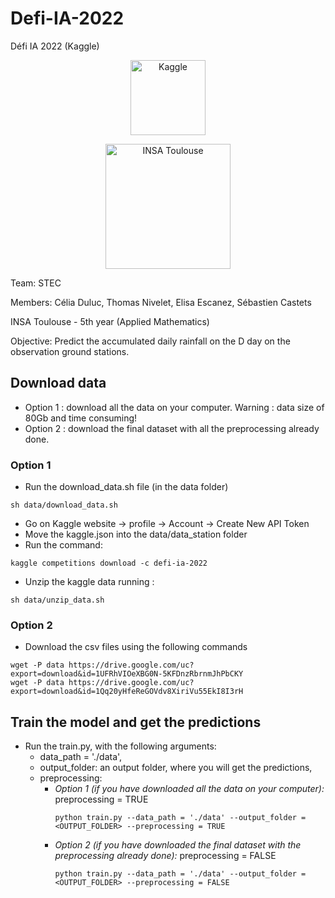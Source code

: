 # Defi-IA-2022
Défi IA 2022 (Kaggle)

<a href="https://www.kaggle.com/c/defi-ia-2022" title = "Defi-IA 2022">
<p align="center">
  <img src="https://upload.wikimedia.org/wikipedia/commons/7/7c/Kaggle_logo.png" width="120" alt="Kaggle">
</p>
</a>

<a href="http://www.insa-toulouse.fr/" title = "INSA Toulouse">
<p align="center">
  <img src="https://jpo.insa-toulouse.fr/wp-content/uploads/2020/11/Logo_INSAToulouse-quadri.png" width="200" alt="INSA Toulouse">
</p>
</a>

Team: STEC

Members: Célia Duluc, Thomas Nivelet, Elisa Escanez, Sébastien Castets

INSA Toulouse - 5th year (Applied Mathematics)

Objective: Predict the accumulated daily rainfall on the D day on the observation ground stations.


## Download data

- Option 1 : download all the data on your computer. Warning : data size of 80Gb and time consuming!
- Option 2 : download the final dataset with all the preprocessing already done. 

### Option 1
- Run the download_data.sh file (in the data folder)

```
sh data/download_data.sh
```
- Go on Kaggle website -> profile -> Account -> Create New API Token
- Move the kaggle.json into the data/data_station folder
- Run the command:

```
kaggle competitions download -c defi-ia-2022
```
- Unzip the kaggle data running :
```
sh data/unzip_data.sh
```
### Option 2

- Download the csv files using the following commands
```
wget -P data https://drive.google.com/uc?export=download&id=1UFRhVIOeXBG0N-5KFDnzRbrnmJhPbCKY
wget -P data https://drive.google.com/uc?export=download&id=1Qq20yHfeReGOVdv8XiriVu55EkI8I3rH
```

## Train the model and get the predictions

- Run the train.py, with the following arguments: 
  - data_path = './data', 
  - output_folder: an output folder, where you will get the predictions,
  - preprocessing:
    - *Option 1 (if you have downloaded all the data on your computer):* preprocessing = TRUE
      ```
      python train.py --data_path = './data' --output_folder = <OUTPUT_FOLDER> --preprocessing = TRUE
      ```
    - *Option 2 (if you have downloaded the final dataset with the preprocessing already done):* preprocessing = FALSE
      ```
      python train.py --data_path = './data' --output_folder = <OUTPUT_FOLDER> --preprocessing = FALSE
      ```

